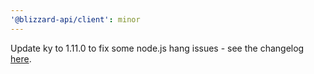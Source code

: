 ```yaml
---
'@blizzard-api/client': minor
---
```


Update ky to 1.11.0 to fix some node.js hang issues - see the changelog [here](https://github.com/sindresorhus/ky/releases/tag/v1.11.0).
